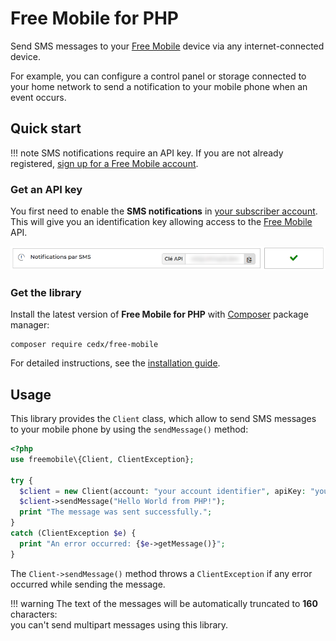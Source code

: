 # Free Mobile for PHP
Send SMS messages to your [Free Mobile](https://mobile.free.fr) device via any internet-connected device.

For example, you can configure a control panel or storage connected to your home network to send a notification to your mobile phone when an event occurs.

## Quick start
!!! note
    SMS notifications require an API key. If you are not already registered, [sign up for a Free Mobile account](https://mobile.free.fr/subscribe).

### Get an API key
You first need to enable the **SMS notifications** in [your subscriber account](https://mobile.free.fr/account).
This will give you an identification key allowing access to the [Free Mobile](https://mobile.free.fr) API.

![Screenshot](screenshot.webp)

### Get the library
Install the latest version of **Free Mobile for PHP** with [Composer](https://getcomposer.org) package manager:

```shell
composer require cedx/free-mobile
```

For detailed instructions, see the [installation guide](installation.md).

## Usage
This library provides the `Client` class, which allow to send SMS messages to your mobile phone by using the `sendMessage()` method:

```php
<?php
use freemobile\{Client, ClientException};

try {
  $client = new Client(account: "your account identifier", apiKey: "your API key");
  $client->sendMessage("Hello World from PHP!");
  print "The message was sent successfully.";
}
catch (ClientException $e) {
  print "An error occurred: {$e->getMessage()}";
}
```

The `Client->sendMessage()` method throws a `ClientException` if any error occurred while sending the message.

!!! warning
    The text of the messages will be automatically truncated to **160** characters:  
    you can't send multipart messages using this library.
